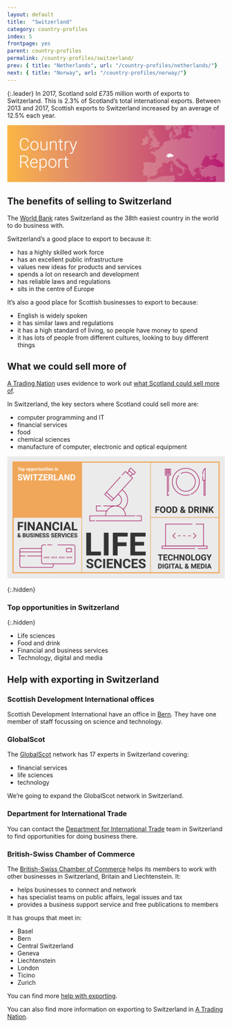 ```yaml
---
layout: default
title:  "Switzerland"
category: country-profiles
index: 5
frontpage: yes
parent: country-profiles
permalink: /country-profiles/switzerland/
prev: { title: "Netherlands", url: "/country-profiles/netherlands/"}
next: { title: "Norway", url: "/country-profiles/norway/"}
---
```


{:.leader}
In 2017, Scotland sold £735 million worth of exports to Switzerland. This is 2.3% of Scotland’s total international exports. Between 2013 and 2017, Scottish exports to Switzerland increased by an average of 12.5% each year.

![An image of Switzerland outlined on a map](/assets/images/country_maps/05-Switzerland.png)

## The benefits of selling to Switzerland
The [World Bank](http://www.doingbusiness.org/en/rankings) rates Switzerland as the 38th easiest country in the world to do business with.

Switzerland’s a good place to export to because it:

* has a highly skilled work force
* has an excellent public infrastructure
* values new ideas for products and services
* spends a lot on research and development
* has reliable laws and regulations
* sits in the centre of Europe

It’s also a good place for Scottish businesses to export to because:

* English is widely spoken
* it has similar laws and regulations
* it has a high standard of living, so people have money to spend
* it has lots of people from different cultures, looking to buy different things

## What we could sell more of
[A Trading Nation](https://www.gov.scot/publications/scotland-a-trading-nation/) uses evidence to work out [what Scotland could sell more of](https://tradingnation.mygov.scot/what-people-are-buying/).

In Switzerland, the key sectors where Scotland could sell more are:

* computer programming and IT
* financial services
* food
* chemical sciences
* manufacture of computer, electronic and optical equipment

![An infographic of top opportunities in Switzerland](/assets/images/country_infographics/05-Switzerland-top-opportunities.png)

{:.hidden}
### Top opportunities in Switzerland

{:.hidden}
* Life sciences
* Food and drink
* Financial and business services
* Technology, digital and media

## Help with exporting in Switzerland

### Scottish Development International offices
Scottish Development International have an office in [Bern](https://www.sdi.co.uk/about-sdi/global-offices/europe-middle-east-and-africa/switzerland-bern). They have one member of staff focussing on science and technology.

### GlobalScot
The [GlobalScot](https://www.globalscot.com/) network has 17 experts in Switzerland covering:

* financial services
* life sciences
* technology

We’re going to expand the GlobalScot network in Switzerland.

### Department for International Trade
You can contact the [Department for International Trade](https://www.gov.uk/government/organisations/department-for-international-trade) team in Switzerland to find opportunities for doing business there.

### British-Swiss Chamber of Commerce
The [British-Swiss Chamber of Commerce](http://www.bscc.co.uk/) helps its members to work with other businesses in Switzerland, Britain and Liechtenstein. It:

* helps businesses to connect and network
* has specialist teams on public affairs, legal issues and tax
* provides a business support service and free publications to members

It has groups that meet in:

* Basel
* Bern
* Central Switzerland
* Geneva
* Liechtenstein
* London
* Ticino
* Zurich

You can find more [help with exporting](https://tradingnation.mygov.scot/help-for-businesses/).

You can also find more information on exporting to Switzerland in [A Trading Nation](https://www.gov.scot/publications/scotland-a-trading-nation/).
